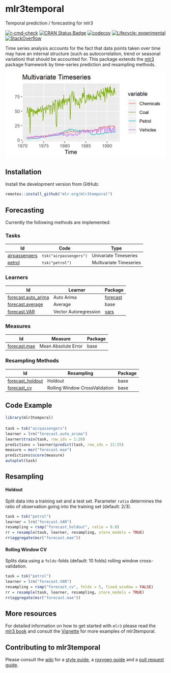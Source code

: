 
# mlr3temporal

Temporal prediction / forecasting for mlr3

<!-- badges: start -->

[![r-cmd-check](https://github.com/mlr-org/mlr3temporal/actions/workflows/r-cmd-check.yml/badge.svg)](https://github.com/mlr-org/mlr3temporal/actions/workflows/r-cmd-check.yml)
[![CRAN Status
Badge](https://www.r-pkg.org/badges/version-ago/mlr3temporal)](https://cran.r-project.org/package=mlr3temporal)
[![codecov](https://codecov.io/gh/mlr-org/mlr3temporal/branch/master/graph/badge.svg)](https://codecov.io/gh/mlr-org/mlr3temporal)
[![Lifecycle:
experimental](https://img.shields.io/badge/lifecycle-experimental-orange.svg)](https://lifecycle.r-lib.org/articles/stages.html#experimental)
[![StackOverflow](https://img.shields.io/badge/stackoverflow-mlr3-orange.svg)](https://stackoverflow.com/questions/tagged/mlr3)
<!-- badges: end -->

Time series analysis accounts for the fact that data points taken over
time may have an internal structure (such as autocorrelation, trend or
seasonal variation) that should be accounted for. This package extends
the [mlr3](https://github.com/mlr-org/mlr3) package framework by
time-series prediction and resampling methods.

![](man/figures/multi_timeseries.png)<!-- -->

## Installation

Install the development version from GitHub:

``` r
remotes::install_github("mlr-org/mlr3temporal")
```

## Forecasting

Currently the following methods are implemented:

### Tasks

| Id                                                                                       | Code                   | Type                    |
|------------------------------------------------------------------------------------------|------------------------|-------------------------|
| [airpassengers](https://mlr3temporal.mlr-org.com/reference/mlr_tasks_airpassengers.html) | `tsk("airpassengers")` | Univariate Timeseries   |
| [petrol](https://mlr3temporal.mlr-org.com/reference/mlr_tasks_petrol.html)               | `tsk("petrol")`        | Multivariate Timeseries |

### Learners

| Id                                                                                                 | Learner               | Package                                                 |
|----------------------------------------------------------------------------------------------------|-----------------------|---------------------------------------------------------|
| [forecast.auto_arima](https://mlr3temporal.mlr-org.com/reference/mlr_learners_regr.AutoArima.html) | Auto Arima            | [forecast](https://cran.r-project.org/package=forecast) |
| [forecast.average](https://mlr3temporal.mlr-org.com/reference/mlr_learners_regr.Average.html)      | Average               | base                                                    |
| [forecast.VAR](https://mlr3temporal.mlr-org.com/reference/mlr_learners_regr.VAR.html)              | Vector Autoregression | [vars](https://cran.r-project.org/package=vars)         |

### Measures

| Id                                                                                        | Measure             | Package |
|-------------------------------------------------------------------------------------------|---------------------|---------|
| [forecast.mae](https://mlr3temporal.mlr-org.com/reference/mlr_measures_forecast.mae.html) | Mean Absolute Error | base    |

### Resampling Methods

| Id                                                                                                  | Resampling                     | Package |
|-----------------------------------------------------------------------------------------------------|--------------------------------|---------|
| [forecast_holdout](https://mlr3temporal.mlr-org.com/reference/mlr_resamplings_forecastHoldout.html) | Holdout                        | base    |
| [forecast_cv](https://mlr3temporal.mlr-org.com/reference/mlr_resamplings_RollingWindowCV.html)      | Rolling Window CrossValidation | base    |

## Code Example

``` r
library(mlr3temporal)

task = tsk("airpassengers")
learner = lrn("forecast.auto_arima")
learner$train(task, row_ids = 1:20)
predictions = learner$predict(task, row_ids = 21:55)
measure = msr("forecast.mae")
predictions$score(measure)
autoplot(task)
```

## Resampling

#### Holdout

Split data into a training set and a test set. Parameter `ratio`
determines the ratio of observation going into the training set
(default: 2/3).

``` r
task = tsk("petrol")
learner = lrn("forecast.VAR")
resampling = rsmp("forecast_holdout", ratio = 0.8)
rr = resample(task, learner, resampling, store_models = TRUE)
rr$aggregate(msr("forecast.mae"))
```

#### Rolling Window CV

Splits data using a `folds`-folds (default: 10 folds) rolling window
cross-validation.

``` r
task = tsk("petrol")
learner = lrn("forecast.VAR")
resampling = rsmp("forecast_cv", folds = 5, fixed_window = FALSE)
rr = resample(task, learner, resampling, store_models = TRUE)
rr$aggregate(msr("forecast.mae"))
```

## More resources

For detailed information on how to get started with `mlr3` please read
the [mlr3 book](https://mlr3book.mlr-org.com/) and consult the
[Vignette](https://mlr3temporal.mlr-org.com/articles/vignettes.html) for
more examples of mlr3temporal.

## Contributing to mlr3temporal

Please consult the [wiki](https://github.com/mlr-org/mlr3/wiki/) for a
[style guide](https://github.com/mlr-org/mlr3/wiki/Style-Guide), a
[roxygen guide](https://github.com/mlr-org/mlr3/wiki/Roxygen-Guide) and
a [pull request
guide](https://github.com/mlr-org/mlr3/wiki/PR-Guidelines).

